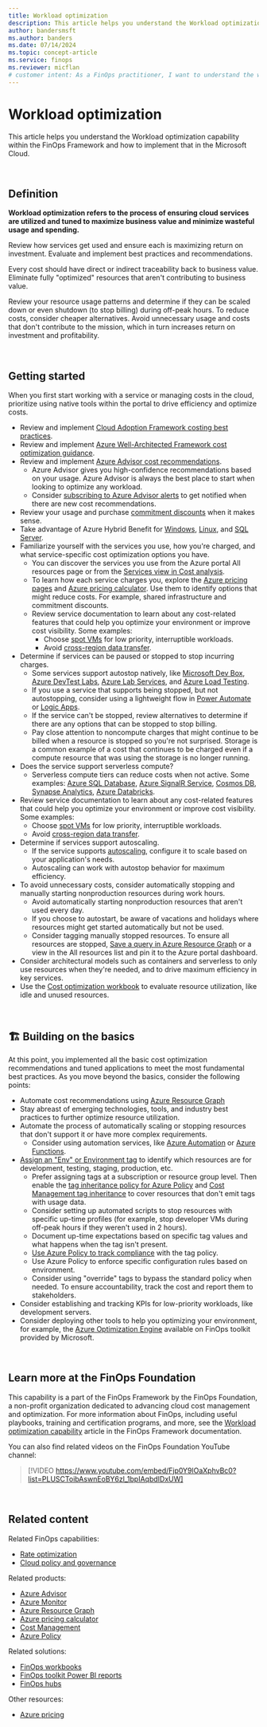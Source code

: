 ```yaml
---
title: Workload optimization
description: This article helps you understand the Workload optimization capability within the FinOps Framework and how to implement that in the Microsoft Cloud.
author: bandersmsft
ms.author: banders
ms.date: 07/14/2024
ms.topic: concept-article
ms.service: finops
ms.reviewer: micflan
# customer intent: As a FinOps practitioner, I want to understand the workload optimization capability so that I can implement it in the Microsoft Cloud.
---
```


<!-- markdownlint-disable-next-line MD025 -->
# Workload optimization

This article helps you understand the Workload optimization capability within the FinOps Framework and how to implement that in the Microsoft Cloud.

<br>

## Definition

**Workload optimization refers to the process of ensuring cloud services are utilized and tuned to maximize business value and minimize wasteful usage and spending.**

Review how services get used and ensure each is maximizing return on investment. Evaluate and implement best practices and recommendations.

Every cost should have direct or indirect traceability back to business value. Eliminate fully "optimized" resources that aren't contributing to business value.

Review your resource usage patterns and determine if they can be scaled down or even shutdown (to stop billing) during off-peak hours. To reduce costs, consider cheaper alternatives. Avoid unnecessary usage and costs that don't contribute to the mission, which in turn increases return on investment and profitability.

<br>

## Getting started

When you first start working with a service or managing costs in the cloud, prioritize using native tools within the portal to drive efficiency and optimize costs.

- Review and implement [Cloud Adoption Framework costing best practices](/azure/cloud-adoption-framework/govern/cost-management/best-practices).
- Review and implement [Azure Well-Architected Framework cost optimization guidance](/azure/well-architected/cost/overview).
- Review and implement [Azure Advisor cost recommendations](/azure/advisor/advisor-reference-cost-recommendations).
  - Azure Advisor gives you high-confidence recommendations based on your usage. Azure Advisor is always the best place to start when looking to optimize any workload.
  - Consider [subscribing to Azure Advisor alerts](/azure/advisor/advisor-alerts-portal) to get notified when there are new cost recommendations.
- Review your usage and purchase [commitment discounts](./rates.md) when it makes sense.
- Take advantage of Azure Hybrid Benefit for [Windows](/windows-server/get-started/azure-hybrid-benefit), [Linux](/azure/virtual-machines/linux/azure-hybrid-benefit-linux), and [SQL Server](/azure/azure-sql/azure-hybrid-benefit).
- Familiarize yourself with the services you use, how you're charged, and what service-specific cost optimization options you have.
  - You can discover the services you use from the Azure portal All resources page or from the [Services view in Cost analysis](/azure/cost-management-billing/costs/cost-analysis-built-in-views#break-down-product-and-service-costs).
  - To learn how each service charges you, explore the [Azure pricing pages](https://azure.microsoft.com/pricing) and [Azure pricing calculator](https://azure.microsoft.com/pricing/calculator). Use them to identify options that might reduce costs. For example, shared infrastructure and commitment discounts.
  - Review service documentation to learn about any cost-related features that could help you optimize your environment or improve cost visibility. Some examples:
    - Choose [spot VMs](/azure/well-architected/cost/optimize-vm#spot-vms) for low priority, interruptible workloads.
    - Avoid [cross-region data transfer](/azure/well-architected/cost/design-regions#traffic-across-billing-zones-and-regions).
- Determine if services can be paused or stopped to stop incurring charges.
  - Some services support autostop natively, like [Microsoft Dev Box](/azure/dev-box/how-to-configure-stop-schedule), [Azure DevTest Labs](/azure/devtest-labs/devtest-lab-auto-shutdown), [Azure Lab Services](/azure/lab-services/how-to-configure-auto-shutdown-lab-plans), and [Azure Load Testing](/azure/load-testing/how-to-define-test-criteria#auto-stop-configuration).
  - If you use a service that supports being stopped, but not autostopping, consider using a lightweight flow in [Power Automate](/power-automate/getting-started) or [Logic Apps](/azure/logic-apps/logic-apps-overview).
  - If the service can't be stopped, review alternatives to determine if there are any options that can be stopped to stop billing.
  - Pay close attention to noncompute charges that might continue to be billed when a resource is stopped so you're not surprised. Storage is a common example of a cost that continues to be charged even if a compute resource that was using the storage is no longer running.
- Does the service support serverless compute?
  - Serverless compute tiers can reduce costs when not active. Some examples: [Azure SQL Database](/azure/azure-sql/database/serverless-tier-overview), [Azure SignalR Service](/azure/azure-signalr/concept-service-mode), [Cosmos DB](/azure/cosmos-db/serverless), [Synapse Analytics](/azure/synapse-analytics/sql/on-demand-workspace-overview), [Azure Databricks](/azure/databricks/serverless-compute).
- Review service documentation to learn about any cost-related features that could help you optimize your environment or improve cost visibility. Some examples:
  - Choose [spot VMs](/azure/well-architected/cost/optimize-vm#spot-vms) for low priority, interruptible workloads.
  - Avoid [cross-region data transfer](/azure/well-architected/cost/design-regions#traffic-across-billing-zones-and-regions).
- Determine if services support autoscaling.
  - If the service supports [autoscaling](/azure/architecture/best-practices/auto-scaling), configure it to scale based on your application's needs.
  - Autoscaling can work with autostop behavior for maximum efficiency.
- To avoid unnecessary costs, consider automatically stopping and manually starting nonproduction resources during work hours.
  - Avoid automatically starting nonproduction resources that aren't used every day.
  - If you choose to autostart, be aware of vacations and holidays where resources might get started automatically but not be used.
  - Consider tagging manually stopped resources. To ensure all resources are stopped, [Save a query in Azure Resource Graph](/azure/governance/resource-graph/first-query-portal) or a view in the All resources list and pin it to the Azure portal dashboard.
- Consider architectural models such as containers and serverless to only use resources when they're needed, and to drive maximum efficiency in key services.
- Use the [Cost optimization workbook](../../toolkit/optimization-workbook/cost-optimization-workbook.md) to evaluate resource utilization, like idle and unused resources.

<br>

## 🏗️ Building on the basics

At this point, you implemented all the basic cost optimization recommendations and tuned applications to meet the most fundamental best practices. As you move beyond the basics, consider the following points:

- Automate cost recommendations using [Azure Resource Graph](/azure/advisor/resource-graph-samples)
- Stay abreast of emerging technologies, tools, and industry best practices to further optimize resource utilization.
- Automate the process of automatically scaling or stopping resources that don't support it or have more complex requirements.
  - Consider using automation services, like [Azure Automation](/azure/automation/automation-solution-vm-management) or [Azure Functions](/azure/azure-functions/start-stop-vms/overview).
- [Assign an "Env" or Environment tag](/azure/azure-resource-manager/management/tag-resources) to identify which resources are for development, testing, staging, production, etc.
  - Prefer assigning tags at a subscription or resource group level. Then enable the [tag inheritance policy for Azure Policy](/azure/governance/policy/samples/built-in-policies#tags) and [Cost Management tag inheritance](/azure/cost-management-billing/costs/enable-tag-inheritance) to cover resources that don't emit tags with usage data.
  - Consider setting up automated scripts to stop resources with specific up-time profiles (for example, stop developer VMs during off-peak hours if they weren't used in 2 hours).
  - Document up-time expectations based on specific tag values and what happens when the tag isn't present.
  - [Use Azure Policy to track compliance](/azure/governance/policy/how-to/get-compliance-data) with the tag policy.
  - Use Azure Policy to enforce specific configuration rules based on environment.
  - Consider using "override" tags to bypass the standard policy when needed. To ensure accountability, track the cost and report them to stakeholders.
- Consider establishing and tracking KPIs for low-priority workloads, like development servers.
- Consider deploying other tools to help you optimizing your environment, for example, the [Azure Optimization Engine](https://aka.ms/AzureOptimizationEngine) available on FinOps toolkit provided by Microsoft.

<br>

## Learn more at the FinOps Foundation

This capability is a part of the FinOps Framework by the FinOps Foundation, a non-profit organization dedicated to advancing cloud cost management and optimization. For more information about FinOps, including useful playbooks, training and certification programs, and more, see the [Workload optimization capability](https://www.finops.org/framework/capabilities/workload-optimization/) article in the FinOps Framework documentation.

You can also find related videos on the FinOps Foundation YouTube channel:

> [!VIDEO https://www.youtube.com/embed/Fjp0Y9lOaXphvBc0?list=PLUSCToibAswnEoBY6zl_1bpIAqbdIDxUW]

<br>

## Related content

Related FinOps capabilities:

- [Rate optimization](./rates.md)
- [Cloud policy and governance](../manage/governance.md)

Related products:

- [Azure Advisor](/azure/advisor/)
- [Azure Monitor](/azure/azure-monitor/)
- [Azure Resource Graph](/azure/governance/resource-graph/)
- [Azure pricing calculator](https://azure.microsoft.com/pricing/calculator)
- [Cost Management](/azure/cost-management-billing/costs/)
- [Azure Policy](/azure/governance/policy/)

Related solutions:

- [FinOps workbooks](../../toolkit/workbooks/finops-workbooks-overview.md)
- [FinOps toolkit Power BI reports](../../toolkit/power-bi/reports.md)
- [FinOps hubs](../../toolkit/hubs/finops-hubs-overview.md)

Other resources:

- [Azure pricing](https://azure.microsoft.com/pricing#product-pricing)

<br>
